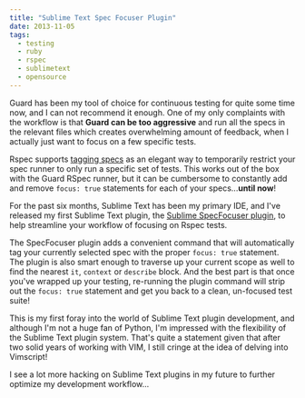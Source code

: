 ```yaml
---
title: "Sublime Text Spec Focuser Plugin"
date: 2013-11-05
tags:
  - testing
  - ruby
  - rspec
  - sublimetext
  - opensource
---
```


Guard has been my tool of choice for continuous testing for quite some time now, and I can not recommend it enough.  One of my only complaints with the workflow is that **Guard can be too aggressive** and run all the specs in the relevant files which creates overwhelming amount of feedback, when I actually just want to focus on a few specific tests.

Rspec supports [tagging specs](http://stackoverflow.com/questions/5069677/how-do-i-run-only-specific-tests-in-rspec) as an elegant way to temporarily restrict your spec runner to only run a specific set of tests.  This works out of the box with the Guard RSpec runner, but it can be cumbersome to constantly add and remove `focus: true` statements for each of your specs...**until now**!

For the past six months, Sublime Text has been my primary IDE, and I've released my first Sublime Text plugin, the [Sublime SpecFocuser plugin](https://github.com/wireframe/sublime-spec-focuser), to help streamline your workflow of focusing on Rspec tests.

The SpecFocuser plugin adds a convenient command that will automatically tag your currently selected spec with the proper `focus: true` statement.  The plugin is also smart enough to traverse up your current scope as well to find the nearest `it`, `context` or `describe` block.  And the best part is that once you've wrapped up your testing, re-running the plugin command will strip out the `focus: true` statement and get you back to a clean, un-focused test suite!

This is my first foray into the world of Sublime Text plugin development, and although I'm not a huge fan of Python, I'm impressed with the flexibility of the Sublime Text plugin system.  That's quite a statement given that after two solid years of working with VIM, I still cringe at the idea of delving into Vimscript!

I see a lot more hacking on Sublime Text plugins in my future to further optimize my development workflow...
